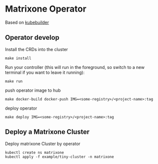 # Matrixone Operator

Based on [kubebuilder](https://book.kubebuilder.io/)

## Operator develop

Install the CRDs into the cluster

```shell
make install
```

Run your controller (this will run in the foreground, so switch to a new terminal if you want to leave it running):

```shell
make run
```

push operator image to hub

```shell
make docker-build docker-push IMG=<some-registry>/<project-name>:tag
```

deploy operator

```shell
make deploy IMG=<some-registry>/<project-name>:tag
```

## Deploy a Matrixone Cluster

Deploy matrixone Cluster by operator

```shell
kubectl create ns matrixone
kubectl apply -f example/tiny-cluster -n matrixone
```